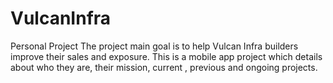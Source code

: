 # VulcanInfra
Personal Project
The project main goal is to help Vulcan Infra builders improve their sales and exposure. 
This is a mobile app project which details about who they are, their mission, current , previous and ongoing projects. 
